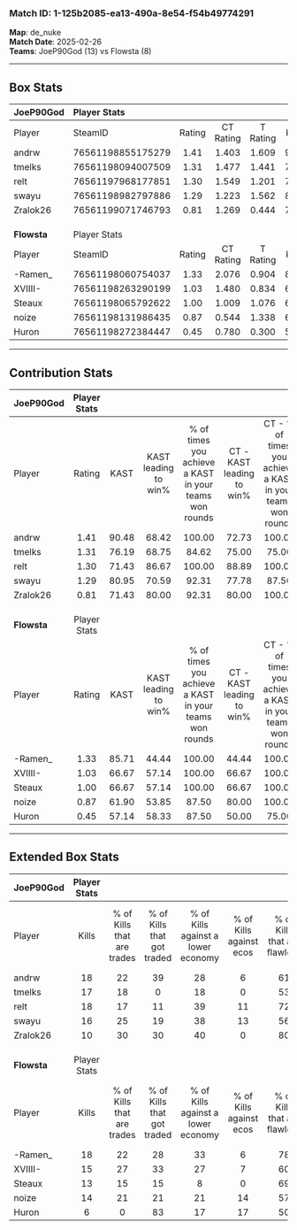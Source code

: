 ### Match ID: 1-125b2085-ea13-490a-8e54-f54b49774291  
**Map**: de_nuke  
**Match Date**: 2025-02-26  
**Teams**: JoeP90God (13) vs Flowsta (8)  

---  

## Box Stats  

| **JoeP90God** | Player Stats      |        |           |          |       |      |       |         |        |      |     |
| :- | :- | :-: | :-: | :-: | :-: | :-: | :-: | :-: | :-: | :-: | :-: |
| Player        | SteamID           | Rating | CT Rating | T Rating | KAST  | ADR  | Kills | Assists | Deaths | K/D  | HS% |
| andrw         | 76561198855175279 |  1.41  |   1.403   |  1.609   | 90.48 | 88.3 |  18   |    5    |   14   | 1.29 | 38  |
| tmelks        | 76561198094007509 |  1.31  |   1.477   |  1.441   | 76.19 | 89.4 |  17   |    2    |   12   | 1.42 | 52  |
| relt          | 76561197968177851 |  1.30  |   1.549   |  1.201   | 71.43 | 94.2 |  18   |    6    |   14   | 1.29 | 38  |
| swayu         | 76561198982797886 |  1.29  |   1.223   |  1.562   | 80.95 | 82.0 |  16   |    5    |   12   | 1.33 | 43  |
| Zralok26      | 76561199071746793 |  0.81  |   1.269   |  0.444   | 71.43 | 48.6 |  10   |    4    |   14   | 0.71 | 40  |
|               |                   |        |           |          |       |      |       |         |        |      |     |
|               |                   |        |           |          |       |      |       |         |        |      |     |
|               |                   |        |           |          |       |      |       |         |        |      |     |
| **Flowsta**   | Player Stats      |        |           |          |       |      |       |         |        |      |     |
| Player        | SteamID           | Rating | CT Rating | T Rating | KAST  | ADR  | Kills | Assists | Deaths | K/D  | HS% |
| -Ramen_       | 76561198060754037 |  1.33  |   2.076   |  0.904   | 85.71 | 93.3 |  18   |    2    |   16   | 1.13 | 50  |
| XVIIII-       | 76561198263290199 |  1.03  |   1.480   |  0.834   | 66.67 | 79.8 |  15   |    4    |   16   | 0.94 | 33  |
| Steaux        | 76561198065792622 |  1.00  |   1.009   |  1.076   | 66.67 | 71.4 |  13   |    3    |   13   | 1.00 | 61  |
| noize         | 76561198131986435 |  0.87  |   0.544   |  1.338   | 61.90 | 68.0 |  14   |    4    |   18   | 0.78 | 42  |
| Huron         | 76561198272384447 |  0.45  |   0.780   |  0.300   | 57.14 | 38.9 |   6   |    2    |   16   | 0.38 | 83  |
---  

## Contribution Stats  

| **JoeP90God** | Player Stats |       |                      |                                                        |                           |                                                             |                          |                                                            |
| :- | :-: | :-: | :-: | :-: | :-: | :-: | :-: | :-: |
| Player        |    Rating    | KAST  | KAST leading to win% | % of times you achieve a KAST in your teams won rounds | CT - KAST leading to win% | CT - % of times you achieve a KAST in your teams won rounds | T - KAST leading to win% | T - % of times you achieve a KAST in your teams won rounds |
| andrw         |     1.41     | 90.48 |        68.42         |                         100.00                         |           72.73           |                           100.00                            |          62.50           |                           100.00                           |
| tmelks        |     1.31     | 76.19 |        68.75         |                         84.62                          |           75.00           |                            75.00                            |          62.50           |                           100.00                           |
| relt          |     1.30     | 71.43 |        86.67         |                         100.00                         |           88.89           |                           100.00                            |          83.33           |                           100.00                           |
| swayu         |     1.29     | 80.95 |        70.59         |                         92.31                          |           77.78           |                            87.50                            |          62.50           |                           100.00                           |
| Zralok26      |     0.81     | 71.43 |        80.00         |                         92.31                          |           80.00           |                           100.00                            |          80.00           |                           80.00                            |
|               |              |       |                      |                                                        |                           |                                                             |                          |                                                            |
|               |              |       |                      |                                                        |                           |                                                             |                          |                                                            |
|               |              |       |                      |                                                        |                           |                                                             |                          |                                                            |
| **Flowsta**   | Player Stats |       |                      |                                                        |                           |                                                             |                          |                                                            |
| Player        |    Rating    | KAST  | KAST leading to win% | % of times you achieve a KAST in your teams won rounds | CT - KAST leading to win% | CT - % of times you achieve a KAST in your teams won rounds | T - KAST leading to win% | T - % of times you achieve a KAST in your teams won rounds |
| -Ramen_       |     1.33     | 85.71 |        44.44         |                         100.00                         |           44.44           |                           100.00                            |          44.44           |                           100.00                           |
| XVIIII-       |     1.03     | 66.67 |        57.14         |                         100.00                         |           66.67           |                           100.00                            |          50.00           |                           100.00                           |
| Steaux        |     1.00     | 66.67 |        57.14         |                         100.00                         |           66.67           |                           100.00                            |          50.00           |                           100.00                           |
| noize         |     0.87     | 61.90 |        53.85         |                         87.50                          |           80.00           |                           100.00                            |          37.50           |                           75.00                            |
| Huron         |     0.45     | 57.14 |        58.33         |                         87.50                          |           50.00           |                            75.00                            |          66.67           |                           100.00                           |
---  

## Extended Box Stats  

| **JoeP90God** | Player Stats |                            |                            |                                    |                         |                              |                                 |        |                             |                                     |                          |                               |                            |
| :- | :-: | :-: | :-: | :-: | :-: | :-: | :-: | :-: | :-: | :-: | :-: | :-: | :-: |
| Player        |    Kills     | % of Kills that are trades | % of Kills that got traded | % of Kills against a lower economy | % of Kills against ecos | % of Kills that are flawless | % of Kills that are close duels | Deaths | % of Deaths that get traded | % of Deaths against a lower economy | % of Deaths against ecos | % of Deaths that are flawless | % of Deaths that are close |
| andrw         |      18      |             22             |             39             |                 28                 |            6            |              61              |                6                |   14   |             21              |                 14                  |            0             |              64               |             0              |
| tmelks        |      17      |             18             |             0              |                 18                 |            0            |              53              |                0                |   12   |             50              |                 17                  |            0             |              75               |             0              |
| relt          |      18      |             17             |             11             |                 39                 |           11            |              72              |                0                |   14   |             29              |                 14                  |            0             |              64               |             0              |
| swayu         |      16      |             25             |             19             |                 38                 |           13            |              56              |                6                |   12   |             25              |                 17                  |            8             |              50               |             17             |
| Zralok26      |      10      |             30             |             30             |                 40                 |            0            |              80              |               10                |   14   |             29              |                  7                  |            0             |              71               |             0              |
|               |              |                            |                            |                                    |                         |                              |                                 |        |                             |                                     |                          |                               |                            |
|               |              |                            |                            |                                    |                         |                              |                                 |        |                             |                                     |                          |                               |                            |
|               |              |                            |                            |                                    |                         |                              |                                 |        |                             |                                     |                          |                               |                            |
| **Flowsta**   | Player Stats |                            |                            |                                    |                         |                              |                                 |        |                             |                                     |                          |                               |                            |
| Player        |    Kills     | % of Kills that are trades | % of Kills that got traded | % of Kills against a lower economy | % of Kills against ecos | % of Kills that are flawless | % of Kills that are close duels | Deaths | % of Deaths that get traded | % of Deaths against a lower economy | % of Deaths against ecos | % of Deaths that are flawless | % of Deaths that are close |
| -Ramen_       |      18      |             22             |             28             |                 33                 |            6            |              78              |                0                |   16   |             19              |                  6                  |            6             |              56               |             13             |
| XVIIII-       |      15      |             27             |             33             |                 27                 |            7            |              60              |                7                |   16   |             19              |                  6                  |            0             |              63               |             0              |
| Steaux        |      13      |             15             |             15             |                 8                  |            0            |              69              |                0                |   13   |             15              |                  0                  |            0             |              38               |             0              |
| noize         |      14      |             21             |             21             |                 21                 |           14            |              57              |                7                |   18   |             28              |                  6                  |            0             |              83               |             6              |
| Huron         |      6       |             0              |             83             |                 17                 |           17            |              50              |                0                |   16   |             13              |                  6                  |            0             |              69               |             0              |
